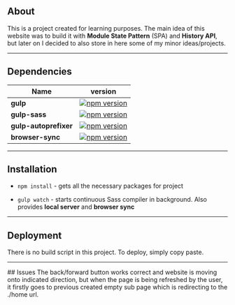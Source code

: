 ## About
This is a project created for learning purposes. The main idea of this website was to build it with **Module State Pattern** (SPA) and **History API**, but later on I decided to also store in here some of my minor ideas/projects. 
<hr/>

## Dependencies
| Name  | version |
| ------------- | ------------- |
| **gulp** | [![npm version](https://badge.fury.io/js/gulp.svg)](https://badge.fury.io/js/gulp)  |
| **gulp-sass** | [![npm version](https://badge.fury.io/js/gulp-sass.svg)](https://badge.fury.io/js/gulp-sass)  |
| **gulp-autoprefixer** | [![npm version](https://badge.fury.io/js/gulp-autoprefixer.svg)](https://badge.fury.io/js/gulp-autoprefixer)  |
| **browser-sync** | [![npm version](https://badge.fury.io/js/browser-sync.svg)](https://badge.fury.io/js/browser-sync)  |
<hr/>

## Installation
- `npm install` - gets all the necessary packages for project

- `gulp watch` - starts continuous Sass compiler in background. Also provides **local server** and **browser sync**
<hr/>

## Deployment
There is no build script in this project. To deploy, simply copy paste.
<hr/>
## Issues
The back/forward button works correct and website is moving onto indicated direction, but when the page is being refreshed by the user, it firstly goes to previous created empty sub page which is redirecting to the ./home url.